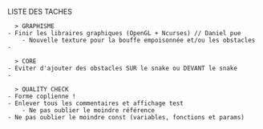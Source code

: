 LISTE DES TACHES

      > GRAPHISME
	- Finir les libraires graphiques (OpenGL + Ncurses) // Daniel pue
      	- Nouvelle texture pour la bouffe empoisonnée et/ou les obstacles
	- 

      > CORE
	- Eviter d'ajouter des obstacles SUR le snake ou DEVANT le snake
	- 

      > QUALITY CHECK
	- Forme coplienne !
	- Enlever tous les commentaires et affichage test
      	- Ne pas oublier le moindre référence
	- Ne pas oublier le moindre const (variables, fonctions et params)
